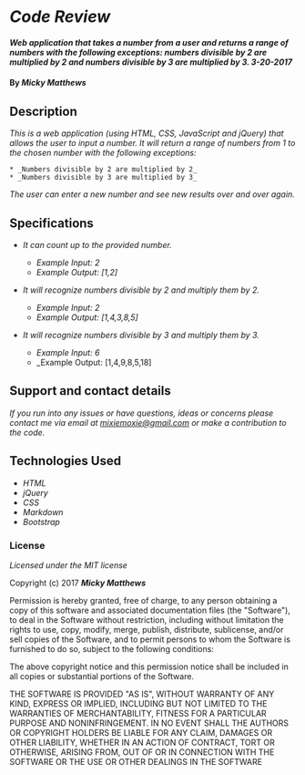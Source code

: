 # _Code Review_

#### _Web application that takes a number from a user and returns a range of numbers with the following exceptions: numbers divisible by 2 are multiplied by 2 and numbers divisible by 3 are multiplied by 3. 3-20-2017_

#### By _**Micky Matthews**_

## Description

_This is a web application (using HTML, CSS, JavaScript and jQuery) that allows the user to input a number. It will return a range of numbers from 1 to the chosen number with the following exceptions:_

    * _Numbers divisible by 2 are multiplied by 2_
    * _Numbers divisible by 3 are multiplied by 3_

_The user can enter a new number and see new results over and over again._

## Specifications

* _It can count up to the provided number._
    * _Example Input: 2_
    * _Example Output: [1,2]_

* _It will recognize numbers divisible by 2 and multiply them by 2._
    * _Example Input: 2_
    * _Example Output: [1,4,3,8,5]_    

* _It will recognize numbers divisible by 3 and multiply them by 3._
    * _Example Input: 6_
    * _Example Output: [1,4,9,8,5,18]      

## Support and contact details

_If you run into any issues or have questions, ideas or concerns please contact me via email at mixiemoxie@gmail.com or make a contribution to the code._

## Technologies Used

* _HTML_
* _jQuery_
* _CSS_
* _Markdown_
* _Bootstrap_

### License

*Licensed under the MIT license*

Copyright (c) 2017 **_Micky Matthews_**

Permission is hereby granted, free of charge, to any person obtaining a copy of this software and associated documentation files (the "Software"), to deal in the Software without restriction, including without limitation the rights to use, copy, modify, merge, publish, distribute, sublicense, and/or sell copies of the Software, and to permit persons to whom the Software is furnished to do so, subject to the following conditions:

The above copyright notice and this permission notice shall be included in all copies or substantial portions of the Software.

THE SOFTWARE IS PROVIDED "AS IS", WITHOUT WARRANTY OF ANY KIND, EXPRESS OR IMPLIED, INCLUDING BUT NOT LIMITED TO THE WARRANTIES OF MERCHANTABILITY, FITNESS FOR A PARTICULAR PURPOSE AND NONINFRINGEMENT. IN NO EVENT SHALL THE AUTHORS OR COPYRIGHT HOLDERS BE LIABLE FOR ANY CLAIM, DAMAGES OR OTHER LIABILITY, WHETHER IN AN ACTION OF CONTRACT, TORT OR OTHERWISE, ARISING FROM, OUT OF OR IN CONNECTION WITH THE SOFTWARE OR THE USE OR OTHER DEALINGS IN THE SOFTWARE
